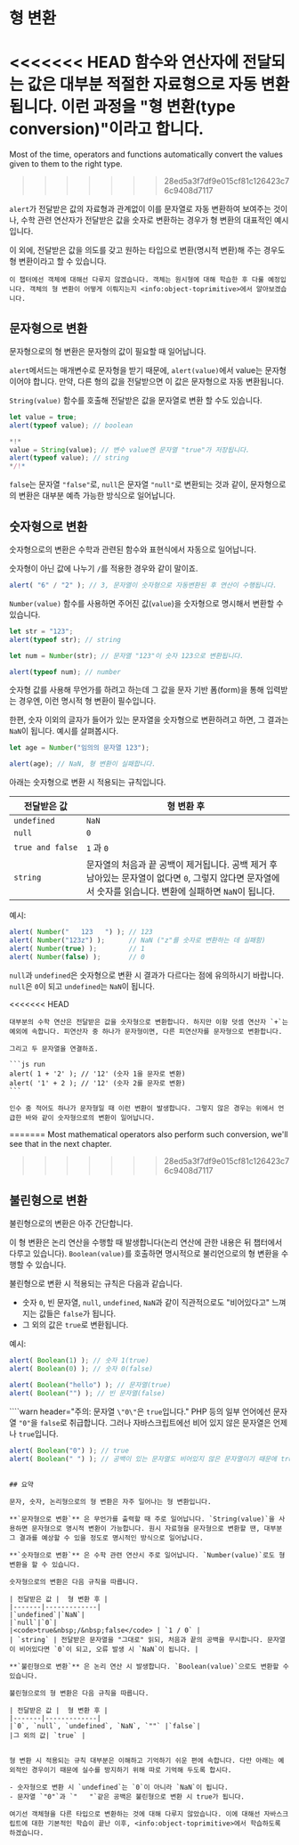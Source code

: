 # 형 변환

<<<<<<< HEAD
함수와 연산자에 전달되는 값은 대부분 적절한 자료형으로 자동 변환됩니다. 이런 과정을 "형 변환(type conversion)"이라고 합니다.
=======
Most of the time, operators and functions automatically convert the values given to them to the right type.
>>>>>>> 28ed5a3f7df9e015cf81c126423c76c9408d7117

`alert`가 전달받은 값의 자료형과 관계없이 이를 문자열로 자동 변환하여 보여주는 것이나, 수학 관련 연산자가 전달받은 값을 숫자로 변환하는 경우가 형 변환의 대표적인 예시입니다.

이 외에, 전달받은 값을 의도를 갖고 원하는 타입으로 변환(명시적 변환)해 주는 경우도 형 변환이라고 할 수 있습니다.

```smart header="객체는 나중에 다룹시다."
이 챕터에선 객체에 대해선 다루지 않겠습니다. 객체는 원시형에 대해 학습한 후 다룰 예정입니다. 객체의 형 변환이 어떻게 이뤄지는지 <info:object-toprimitive>에서 알아보겠습니다.
```

## 문자형으로 변환

문자형으로의 형 변환은 문자형의 값이 필요할 때 일어납니다.

`alert`메서드는 매개변수로 문자형을 받기 때문에, `alert(value)`에서 value는 문자형이어야 합니다. 만약, 다른 형의 값을 전달받으면 이 값은 문자형으로 자동 변환됩니다.

`String(value)` 함수를 호출해 전달받은 값을 문자열로 변환 할 수도 있습니다.

```js run
let value = true;
alert(typeof value); // boolean

*!*
value = String(value); // 변수 value엔 문자열 "true"가 저장됩니다.
alert(typeof value); // string
*/!*
```

`false`는 문자열 `"false"`로, `null`은 문자열 `"null"`로 변환되는 것과 같이, 문자형으로의 변환은 대부분 예측 가능한 방식으로 일어납니다.

## 숫자형으로 변환

숫자형으로의 변환은 수학과 관련된 함수와 표현식에서 자동으로 일어납니다.

숫자형이 아닌 값에 나누기 `/`를 적용한 경우와 같이 말이죠.

```js run
alert( "6" / "2" ); // 3, 문자열이 숫자형으로 자동변환된 후 연산이 수행됩니다.
```

`Number(value)` 함수를 사용하면 주어진 값(`value`)을 숫자형으로 명시해서 변환할 수 있습니다.

```js run
let str = "123";
alert(typeof str); // string

let num = Number(str); // 문자열 "123"이 숫자 123으로 변환됩니다.

alert(typeof num); // number
```

숫자형 값를 사용해 무언가를 하려고 하는데 그 값을 문자 기반 폼(form)을 통해 입력받는 경우엔, 이런 명시적 형 변환이 필수입니다.

한편, 숫자 이외의 글자가 들어가 있는 문자열을 숫자형으로 변환하려고 하면, 그 결과는 `NaN`이 됩니다. 예시를 살펴봅시다.

```js run
let age = Number("임의의 문자열 123");

alert(age); // NaN, 형 변환이 실패합니다.
```

아래는 숫자형으로 변환 시 적용되는 규칙입니다.

| 전달받은 값 |  형 변환 후 |
|-------|-------------|
|`undefined`|`NaN`|
|`null`|`0`|
|<code>true&nbsp;and&nbsp;false</code> | `1` 과 `0` |
| `string` | 문자열의 처음과 끝 공백이 제거됩니다. 공백 제거 후 남아있는 문자열이 없다면 `0`, 그렇지 않다면 문자열에서 숫자를 읽습니다. 변환에 실패하면 `NaN`이 됩니다.|

예시:

```js run
alert( Number("   123   ") ); // 123
alert( Number("123z") );      // NaN ("z"를 숫자로 변환하는 데 실패함)
alert( Number(true) );        // 1
alert( Number(false) );       // 0
```

 `null`과 `undefined`은 숫자형으로 변환 시 결과가 다르다는 점에 유의하시기 바랍니다. `null`은 `0`이 되고 `undefined`는 `NaN`이 됩니다.

<<<<<<< HEAD
````smart header="덧셈 연산자 '+'는 문자열을 합쳐줍니다."
대부분의 수학 연산은 전달받은 값을 숫자형으로 변환합니다. 하지만 이항 덧셈 연산자 `+`는 예외에 속합니다. 피연산자 중 하나가 문자형이면, 다른 피연산자를 문자형으로 변환합니다.

그리고 두 문자열을 연결하죠.

```js run
alert( 1 + '2' ); // '12' (숫자 1을 문자로 변환)
alert( '1' + 2 ); // '12' (숫자 2를 문자로 변환)
```

인수 중 적어도 하나가 문자형일 때 이런 변환이 발생합니다. 그렇지 않은 경우는 위에서 언급한 바와 같이 숫자형으로의 변환이 일어납니다.
````
=======
Most mathematical operators also perform such conversion, we'll see that in the next chapter.
>>>>>>> 28ed5a3f7df9e015cf81c126423c76c9408d7117

## 불린형으로 변환

불린형으로의 변환은 아주 간단합니다.

이 형 변환은 논리 연산을 수행할 때 발생합니다(논리 연산에 관한 내용은 뒤 챕터에서 다루고 있습니다). `Boolean(value)`를 호출하면 명시적으로 불리언으로의 형 변환을 수행할 수 있습니다.

불린형으로 변환 시 적용되는 규칙은 다음과 같습니다.

- 숫자 `0`, 빈 문자열, `null`, `undefined`, `NaN`과 같이 직관적으로도 "비어있다고" 느껴지는 값들은 `false`가 됩니다.
- 그 외의 값은 `true`로 변환됩니다.

예시:

```js run
alert( Boolean(1) ); // 숫자 1(true)
alert( Boolean(0) ); // 숫자 0(false)

alert( Boolean("hello") ); // 문자열(true)
alert( Boolean("") ); // 빈 문자열(false)
```

````warn header="주의: 문자열 `\"0\"`은 `true`입니다."
PHP 등의 일부 언어에선 문자열 `"0"`을 `false`로 취급합니다. 그러나 자바스크립트에선 비어 있지 않은 문자열은 언제나 `true`입니다.

```js run
alert( Boolean("0") ); // true
alert( Boolean(" ") ); // 공백이 있는 문자열도 비어있지 않은 문자열이기 때문에 true로 변환됩니다.
```
````

## 요약 

문자, 숫자, 논리형으로의 형 변환은 자주 일어나는 형 변환입니다.

**`문자형으로 변환`** 은 무언가를 출력할 때 주로 일어납니다. `String(value)`을 사용하면 문자형으로 명시적 변환이 가능합니다. 원시 자료형을 문자형으로 변환할 땐, 대부분 그 결과를 예상할 수 있을 정도로 명시적인 방식으로 일어납니다.

**`숫자형으로 변환`** 은 수학 관련 연산시 주로 일어납니다. `Number(value)`로도 형 변환을 할 수 있습니다.

숫자형으로의 변환은 다음 규칙을 따릅니다.

| 전달받은 값 |  형 변환 후 |
|-------|-------------|
|`undefined`|`NaN`|
|`null`|`0`|
|<code>true&nbsp;/&nbsp;false</code> | `1 / 0` |
| `string` | 전달받은 문자열을 "그대로" 읽되, 처음과 끝의 공백을 무시합니다. 문자열이 비어있다면 `0`이 되고, 오류 발생 시 `NaN`이 됩니다. |

**`불린형으로 변환`** 은 논리 연산 시 발생합니다. `Boolean(value)`으로도 변환할 수 있습니다.

불린형으로의 형 변환은 다음 규칙을 따릅니다.

| 전달받은 값 |  형 변환 후 |
|-------|-------------|
|`0`, `null`, `undefined`, `NaN`, `""` |`false`|
|그 외의 값| `true` |


형 변환 시 적용되는 규칙 대부분은 이해하고 기억하기 쉬운 편에 속합니다. 다만 아래는 예외적인 경우이기 때문에 실수를 방지하기 위해 따로 기억해 두도록 합시다.

- 숫자형으로 변환 시 `undefined`는 `0`이 아니라 `NaN`이 됩니다.
- 문자열 `"0"`과 `"   "`같은 공백은 불린형으로 변환 시 true가 됩니다.

여기선 객체형을 다른 타입으로 변환하는 것에 대해 다루지 않았습니다. 이에 대해선 자바스크립트에 대한 기본적인 학습이 끝난 이후, <info:object-toprimitive>에서 학습하도록 하겠습니다.
